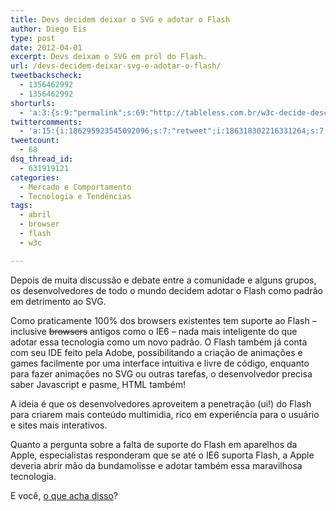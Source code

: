 ```yaml
---
title: Devs decidem deixar o SVG e adotar o Flash
author: Diego Eis
type: post
date: 2012-04-01
excerpt: Devs deixam o SVG em pról do Flash.
url: /devs-decidem-deixar-svg-e-adotar-o-flash/
tweetbackscheck:
  - 1356462992
  - 1356462992
shorturls:
  - 'a:3:{s:9:"permalink";s:69:"http://tableless.com.br/w3c-decide-descontinuar-svg-e-adotar-o-flash/";s:7:"tinyurl";s:26:"http://tinyurl.com/bpb6qn4";s:4:"isgd";s:19:"http://is.gd/WKSe1x";}'
twittercomments:
  - 'a:15:{i:186295923545092096;s:7:"retweet";i:186318302216331264;s:7:"retweet";i:186297485973655552;s:7:"retweet";i:186291692821938176;s:7:"retweet";i:186288960539078657;s:7:"retweet";i:186288365623181312;s:7:"retweet";i:186287832023838721;s:7:"retweet";i:186287165146279937;s:7:"retweet";i:187088007684304896;s:7:"retweet";i:186787699775111168;s:7:"retweet";i:186318911296385024;s:7:"retweet";i:186313366682349568;s:7:"retweet";i:186290097702973440;s:7:"retweet";i:186289889631944704;s:7:"retweet";i:186288202670288897;s:7:"retweet";}'
tweetcount:
  - 68
dsq_thread_id:
  - 631919121
categories:
  - Mercado e Comportamento
  - Tecnologia e Tendências
tags:
  - abril
  - browser
  - flash
  - w3c

---
```

Depois de muita discussão e debate entre a comunidade e alguns grupos, os desenvolvedores de todo o mundo decidem adotar o Flash como padrão em detrimento ao SVG. 

Como praticamente 100% dos browsers existentes tem suporte ao Flash &#8211; inclusive <del>browsers</del> antigos como o IE6 &#8211; nada mais inteligente do que adotar essa tecnologia como um novo padrão. O Flash também já conta com seu IDE feito pela Adobe, possibilitando a criação de animações e games facilmente por uma interface intuitiva e livre de código, enquanto para fazer animações no SVG ou outras tarefas, o desenvolvedor precisa saber Javascript e pasme, HTML também!

A ideia é que os desenvolvedores aproveitem a penetração (ui!) do Flash para criarem mais conteúdo multimidia, rico em experiência para o usuário e sites mais interativos.

Quanto a pergunta sobre a falta de suporte do Flash em aparelhos da Apple, especialistas responderam que se até o IE6 suporta Flash, a Apple deveria abrir mão da bundamolisse e adotar também essa maravilhosa tecnologia.

E você, [o que acha disso][1]?

 [1]: http://en.wikipedia.org/wiki/April_Fools'_Day